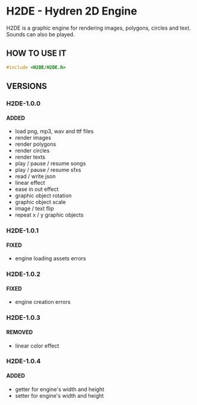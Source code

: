 # H2DE - Hydren 2D Engine
H2DE is a graphic engine for rendering images, polygons, circles and text. Sounds can also be played.

## HOW TO USE IT
```cpp
#include <H2DE/H2DE.h>
```

## VERSIONS
### H2DE-1.0.0
#### ADDED
- load png, mp3, wav and ttf files
- render images
- render polygons
- render circles
- render texts
- play / pause / resume songs
- play / pause / resume sfxs
- read / write json 
- linear effect
- ease in out effect
- graphic object rotation
- graphic object scale
- image / text flip
- repeat x / y graphic objects
### H2DE-1.0.1
#### FIXED
- engine loading assets errors
### H2DE-1.0.2
#### FIXED
- engine creation errors
### H2DE-1.0.3
#### REMOVED
- linear color effect
### H2DE-1.0.4
#### ADDED
- getter for engine's width and height
- setter for engine's width and height
